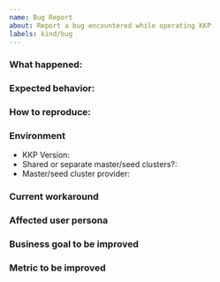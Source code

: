 ```yaml
---
name: Bug Report
about: Report a bug encountered while operating KKP
labels: kind/bug
---
```


### What happened:

### Expected behavior:

### How to reproduce:

### Environment

- KKP Version:
- Shared or separate master/seed clusters?:
- Master/seed cluster provider:

### Current workaround

### Affected user persona

### Business goal to be improved

### Metric to be improved
